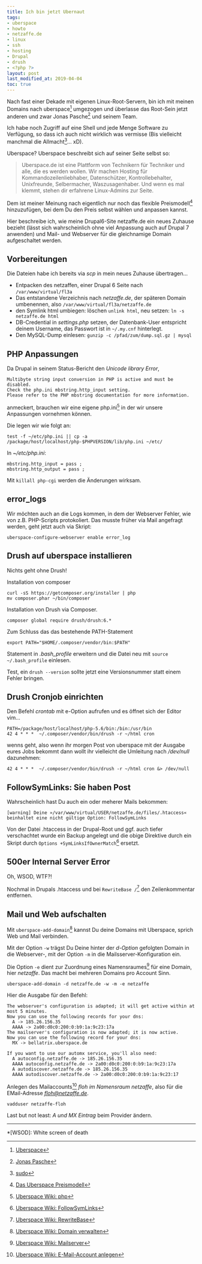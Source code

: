 ```yaml
---
title: Ich bin jetzt Ubernaut
tags:
- uberspace
- howto
- netzaffe.de
- linux
- ssh
- hosting
- Drupal
- drush
- <?php ?>
layout: post
last_modified_at: 2019-04-04
toc: true
---
```

Nach fast einer Dekade mit eigenen Linux-Root-Servern, bin ich mit meinen Domains nach uberspace[^uberspace] umgezogen 
und überlasse das Root-Sein jetzt anderen und zwar Jonas Pasche[^pasche] und seinem Team.

Ich habe noch Zugriff auf eine Shell und jede Menge Software zu Verfügung, 
so dass ich auch nicht wirklich was vermisse (Bis vielleicht manchmal die Allmacht[^sudo]... xD).

Uberspace? Uberspace beschreibt sich auf seiner Seite selbst so:

> Uberspace.de ist eine Plattform von Technikern für Techniker und alle, die es werden wollen. 
> Wir machen Hosting für Kommandozeilenliebhaber, Datenschützer, Kontrollebehalter, 
> Unixfreunde, Selbermacher, Waszusagenhaber. 
> Und wenn es mal klemmt, stehen dir erfahrene Linux-Admins zur Seite.

Dem ist meiner Meinung nach eigentlich nur noch das flexible Preismodell[^preis] hinzuzufügen,
bei dem Du den Preis selbst wählen und anpassen kannst.

Hier beschreibe ich, wie meine Drupal6-Site netzaffe.de ein neues Zuhause bezieht 
(lässt sich wahrscheinlich ohne viel Anpassung auch auf Drupal 7 anwenden)
und Mail- und Webserver für die gleichnamige Domain aufgeschaltet werden.<!--break-->

## Vorbereitungen

Die Dateien habe ich bereits via *scp* in mein neues Zuhause übertragen...

- Entpacken des netzaffen, einer Drupal 6 Seite nach `/var/www/virtual/fl3a`
- Das entstandene Verzeichnis nach *netzaffe.de*, der späteren Domain umbenennen, 
  also `/var/www/virtual/fl3a/netzaffe.de`
- den Symlink html umbiegen: löschen `unlink html`, neu setzen: `ln -s netzaffe.de html`
- DB-Credential in *settings.php* setzen, der Datenbank-User entspricht deinem Username, 
  das Passwort ist in `~/.my.cnf` hinterlegt.
- Den MySQL-Dump einlesen: `gunzip -c /pfad/zum/dump.sql.gz | mysql` 

## PHP Anpassungen

Da Drupal in seinem Status-Bericht den *Unicode library Error*,

```
Multibyte string input conversion in PHP is active and must be disabled. 
Check the php.ini mbstring.http_input setting. 
Please refer to the PHP mbstring documentation for more information.
``` 
anmeckert, brauchen wir eine eigene php.ini[^php] in der wir unsere Anpassungen vornehmen können.

Die legen wir wie folgt an:
```
test -f ~/etc/php.ini || cp -a /package/host/localhost/php-$PHPVERSION/lib/php.ini ~/etc/
```

In *~/etc/php.ini*:
```
mbstring.http_input = pass ;
mbstring.http_output = pass ;
```

Mit `killall php-cgi` werden die Änderungen wirksam.

## error_logs

Wir möchten auch an die Logs kommen, in dem der Webserver Fehler, wie von z.B. PHP-Scripts protokoliert.
Das musste früher via Mail angefragt werden, geht jetzt auch via Skript:
```
uberspace-configure-webserver enable error_log
```

## Drush auf uberspace installieren

Nichts geht ohne Drush!

Installation von composer
```
curl -sS https://getcomposer.org/installer | php
mv composer.phar ~/bin/composer
```

Installation von Drush via Composer.
```
composer global require drush/drush:6.*
```

Zum Schluss das das bestehende PATH-Statement 
```
export PATH="$HOME/.composer/vendor/bin:$PATH"
```
Statement in *.bash_profile* erweitern
und die Datei neu mit `source ~/.bash_profile` einlesen.

Test, ein `drush --version` sollte jetzt eine Versionsnummer statt einem Fehler bringen.

## Drush Cronjob einrichten

Den Befehl *crontab* mit e-Option aufrufen und es öffnet sich der Editor vim...

```
PATH=/package/host/localhost/php-5.6/bin:/bin:/usr/bin
42 4 * * *  ~/.composer/vendor/bin/drush -r ~/html cron 
```

wenns geht, also wenn ihr morgen Post von uberspace mit der Ausgabe eures Jobs bekommt 
dann wollt ihr vielleicht die Umleitung nach */dev/null* dazunehmen:

```
42 4 * * *  ~/.composer/vendor/bin/drush -r ~/html cron &> /dev/null
```

## FollowSymLinks: Sie haben Post

Wahrscheinlich hast Du auch ein oder meherer Mails bekommen:

```
[warning] Deine »/var/www/virtual/USER/netzaffe.de/files/.htaccess« beinhaltet eine nicht gültige Option: FollowSymLinks
```

Von der Datei .htaccess in der Drupal-Root und ggf. auch tiefer verschachtet 
wurde ein Backup angelegt und die obige Direktive 
durch ein Skript durch `Options +SymLinksIfOwnerMatch`[^sym] ersetzt.

## 500er Internal Server Error

Oh, WSOD, WTF?!

Nochmal in Drupals .htaccess und bei `RewriteBase /`[^rewritebase] den Zeilenkommentar entfernen. 


## Mail und Web aufschalten

Mit `uberspace-add-domain`[^domain] kannst Du deine Domains mit Uberspace, 
sprich Web und Mail verbinden. 

Mit der Option `-w` trägst Du Deine hinter der *d-Option* gefolgten Domain in die Webserver-, 
mit der Option `-m` in die Mailsserver-Konfiguration ein. 

Die Option `-e` dient zur Zuordnung eines Namensraumes[^mail] für eine Domain, hier *netzaffe*.
Das macht bei mehreren Domains pro Account Sinn.

```
uberspace-add-domain -d netzaffe.de -w -m -e netzaffe 
```

Hier die Ausgabe für den Befehl:
```
The webserver's configuration is adapted; it will get active within at most 5 minutes.
Now you can use the following records for your dns:
  A -> 185.26.156.35
  AAAA -> 2a00:d0c0:200:0:b9:1a:9c23:17a
The mailserver's configuration is now adapted; it is now active.
Now you can use the following record for your dns:
  MX -> bellatrix.uberspace.de

If you want to use our automx service, you'll also need:
  A autoconfig.netzaffe.de -> 185.26.156.35
  AAAA autoconfig.netzaffe.de -> 2a00:d0c0:200:0:b9:1a:9c23:17a
  A autodiscover.netzaffe.de -> 185.26.156.35
  AAAA autodiscover.netzaffe.de -> 2a00:d0c0:200:0:b9:1a:9c23:17
```

Anlegen des Mailaccounts[^mail2] *floh im Namensraum netzaffe*, also für die EMail-Adresse *floh@netzaffe.de*.
```
vadduser netzaffe-floh 
```

Last but not least: *A und MX Eintrag* beim Provider ändern.

* * *
[^uberspace]: [Uberspace](https://uberspace.de)
[^pasche]: [Jonas Pasche](https://jonaspasche.com/)
[^sudo]: [sudo](https://xkcd.com/149/)
[^preis]: [Das Uberspace Preismodell](https://uberspace.de/prices)
[^php]: [Uberspace Wiki: php](https://wiki.uberspace.de/development:php)
[^sym]: [Uberspace Wiki: FollowSymLinks](https://wiki.uberspace.de/webserver:htaccess#followsymlinks)
[^rewritebase]: [Uberspace Wiki: RewriteBase](https://wiki.uberspace.de/webserver:htaccess?s[]=rewrite#rewritebase)
[^domain]: [Uberspace Wiki: Domain verwalten](https://wiki.uberspace.de/domain:verwalten#tldr)
[^mail]: [Uberspace Wiki: Mailserver](https://wiki.uberspace.de/domain:mail)
[^mail2]: [Uberspace Wiki: E-Mail-Account anlegen](https://wiki.uberspace.de/mail:vmailmgr#e-mail-account_anlegen)

*[WSOD]: White screen of death
